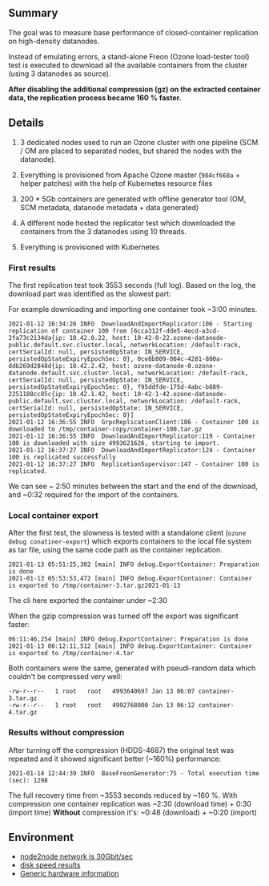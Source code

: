 

## Summary

The goal was to measure base performance of closed-container replication on high-density datanodes.

Instead of emulating errors, a stand-alone Freon (Ozone load-tester tool) test is executed to download all the available containers from the cluster (using 3 datanodes as source).

**After disabling the additional compression (gz) on the extracted container data, the replication process became 160 % faster.**

## Details

1. 3 dedicated nodes used to run an Ozone cluster with one pipeline (SCM / OM are placed to separated nodes, but shared the nodes with the datanode).
2. Everything is provisioned from Apache Ozone master (`984cf668a` + helper patches) with the help of Kubernetes resource files
3. 200 * 5Gb containers are generated with offline generator tool (OM, SCM metadata, datanode metadata + data generated) 

2. A different node hosted the replicator test which downloaded the containers from the 3 datanodes using 10 threads.
3. Everything is provisioned with Kubernetes

### First results

The first replication test took 3553 seconds (full log). Based on the log, the download part was identified as the slowest part:

For example downloading and importing one container took ~3:00 minutes.

```
2021-01-12 16:34:26 INFO  DownloadAndImportReplicator:106 - Starting replication of container 100 from [6cca312f-dde5-4ecd-a3cd-2fa73c2134da{ip: 10.42.0.22, host: 10-42-0-22.ozone-datanode-public.default.svc.cluster.local, networkLocation: /default-rack, certSerialId: null, persistedOpState: IN_SERVICE, persistedOpStateExpiryEpochSec: 0}, 0ce8b809-004c-4281-800a-ddb269d2848d{ip: 10.42.2.42, host: ozone-datanode-0.ozone-datanode.default.svc.cluster.local, networkLocation: /default-rack, certSerialId: null, persistedOpState: IN_SERVICE, persistedOpStateExpiryEpochSec: 0}, f95ddfde-175d-4abc-b889-2251188cc85c{ip: 10.42.1.42, host: 10-42-1-42.ozone-datanode-public.default.svc.cluster.local, networkLocation: /default-rack, certSerialId: null, persistedOpState: IN_SERVICE, persistedOpStateExpiryEpochSec: 0}]
2021-01-12 16:36:55 INFO  GrpcReplicationClient:186 - Container 100 is downloaded to /tmp/container-copy/container-100.tar.gz
2021-01-12 16:36:55 INFO  DownloadAndImportReplicator:119 - Container 100 is downloaded with size 4993621626, starting to import.
2021-01-12 16:37:27 INFO  DownloadAndImportReplicator:124 - Container 100 is replicated successfully
2021-01-12 16:37:27 INFO  ReplicationSupervisor:147 - Container 100 is replicated.
```

We can see ~ 2:50 minutes between the start and the end of the download, and ~0:32 required for the import of the containers.

### Local container export

After the first test, the slowness is tested with a standalone client (`ozone debug conatiner-export`) which exports containers to the local file system as tar file, using the same code path as the container replication.

```
2021-01-13 05:51:25,302 [main] INFO debug.ExportContainer: Preparation is done
2021-01-13 05:53:53,472 [main] INFO debug.ExportContainer: Container is exported to /tmp/container-3.tar.gz2021-01-13 
```

The cli here exported the container under ~2:30

When the gzip compression was turned off the export was significant faster:

```
06:11:46,254 [main] INFO debug.ExportContainer: Preparation is done
2021-01-13 06:12:11,512 [main] INFO debug.ExportContainer: Container is exported to /tmp/container-4.tar
```

Both containers were the same, generated with pseudi-random data which couldn't be compressed very well:

```
-rw-r--r--   1 root   root   4993640697 Jan 13 06:07 container-3.tar.gz
-rw-r--r--   1 root   root   4992768000 Jan 13 06:12 container-4.tar.gz
```

### Results without compression

After turning off the compression (HDDS-4687) the original test was repeated and it showed significant better (~160%) performance:

```
2021-01-14 12:44:39 INFO  BaseFreonGenerator:75 - Total execution time (sec): 1298
```

The full recovery time from ~3553 seconds reduced by ~160 %. With compression one container replication was ~2:30 (download time) + 0:30 (import time)
**Without** compression it's: ~0:48 (download) + ~0:20 (import)

## Environment

* [node2node network is 30Gbit/sec](./iperf)
* [disk speed results](./iozone)
* [Generic hardware information](./hw)